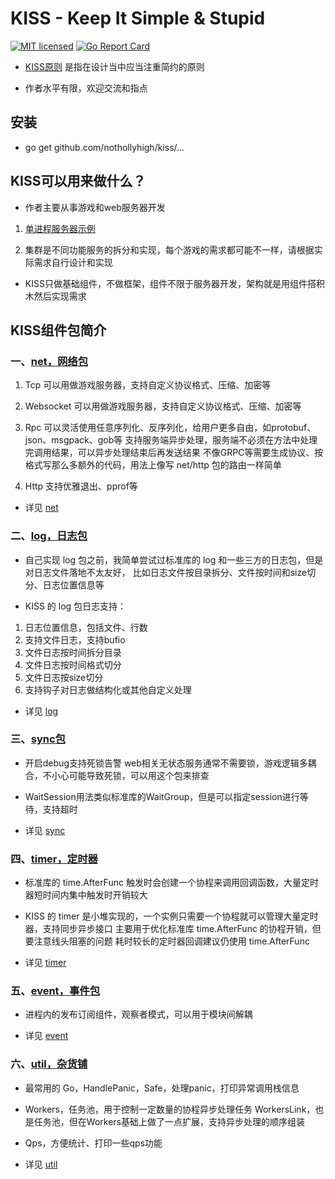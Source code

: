 # KISS - Keep It Simple & Stupid

[![MIT licensed][1]][2]
[![Go Report Card][3]][4]

[1]: https://img.shields.io/badge/license-MIT-blue.svg
[2]: LICENSE.md
[3]: https://goreportcard.com/badge/github.com/nothollyhigh/kiss
[4]: https://goreportcard.com/report/github.com/nothollyhigh/kiss


- [KISS原则](https://zh.wikipedia.org/wiki/KISS%E5%8E%9F%E5%88%99) 是指在设计当中应当注重简约的原则

- 作者水平有限，欢迎交流和指点


## 安装
* go get github.com/nothollyhigh/kiss/...


## KISS可以用来做什么？

- 作者主要从事游戏和web服务器开发

1. [单进程服务器示例](https://github.com/nothollyhigh/hellokiss)

2. 集群是不同功能服务的拆分和实现，每个游戏的需求都可能不一样，请根据实际需求自行设计和实现

- KISS只做基础组件，不做框架，组件不限于服务器开发，架构就是用组件搭积木然后实现需求


## KISS组件包简介

### 一、[net，网络包](https://github.com/nothollyhigh/kiss/blob/master/net/README.md)

1. Tcp
   可以用做游戏服务器，支持自定义协议格式、压缩、加密等

2. Websocket
   可以用做游戏服务器，支持自定义协议格式、压缩、加密等

3. Rpc
   可以灵活使用任意序列化、反序列化，给用户更多自由，如protobuf、json、msgpack、gob等
   支持服务端异步处理，服务端不必须在方法中处理完调用结果，可以异步处理结束后再发送结果
   不像GRPC等需要生成协议、按格式写那么多额外的代码，用法上像写 net/http 包的路由一样简单

4. Http
   支持优雅退出、pprof等

- 详见 [net](https://github.com/nothollyhigh/kiss/blob/master/net/README.md)

### 二、[log，日志包](https://github.com/nothollyhigh/kiss/blob/master/log/README.md)

- 自己实现 log 包之前，我简单尝试过标准库的 log 和一些三方的日志包，但是对日志文件落地不太友好，
  比如日志文件按目录拆分、文件按时间和size切分、日志位置信息等

- KISS 的 log 包日志支持：

1. 日志位置信息，包括文件、行数
2. 支持文件日志，支持bufio
3. 文件日志按时间拆分目录
4. 文件日志按时间格式切分
5. 文件日志按size切分
6. 支持钩子对日志做结构化或其他自定义处理

- 详见 [log](https://github.com/nothollyhigh/kiss/blob/master/log/README.md)

### 三、[sync包](https://github.com/nothollyhigh/kiss/blob/master/sync/README.md)

- 开启debug支持死锁告警
  web相关无状态服务通常不需要锁，游戏逻辑多耦合，不小心可能导致死锁，可以用这个包来排查

- WaitSession用法类似标准库的WaitGroup，但是可以指定session进行等待，支持超时

- 详见 [sync](https://github.com/nothollyhigh/kiss/blob/master/sync/README.md)

### 四、[timer，定时器](https://github.com/nothollyhigh/kiss/blob/master/timer/README.md)

- 标准库的 time.AfterFunc 触发时会创建一个协程来调用回调函数，大量定时器短时间内集中触发时开销较大

- KISS 的 timer 是小堆实现的，一个实例只需要一个协程就可以管理大量定时器，支持同步异步接口
  主要用于优化标准库 time.AfterFunc 的协程开销，但要注意线头阻塞的问题
  耗时较长的定时器回调建议仍使用 time.AfterFunc

- 详见 [timer](https://github.com/nothollyhigh/kiss/blob/master/timer/README.md)

### 五、[event，事件包](https://github.com/nothollyhigh/kiss/blob/master/event/README.md)

- 进程内的发布订阅组件，观察者模式，可以用于模块间解耦

- 详见 [event](https://github.com/nothollyhigh/kiss/blob/master/event/README.md)

### 六、[util，杂货铺](https://github.com/nothollyhigh/kiss/blob/master/util/README.md)

- 最常用的 Go，HandlePanic，Safe，处理panic，打印异常调用栈信息

- Workers，任务池，用于控制一定数量的协程异步处理任务
  WorkersLink，也是任务池，但在Workers基础上做了一点扩展，支持异步处理的顺序组装

- Qps，方便统计、打印一些qps功能

- 详见 [util](https://github.com/nothollyhigh/kiss/blob/master/util/README.md)
